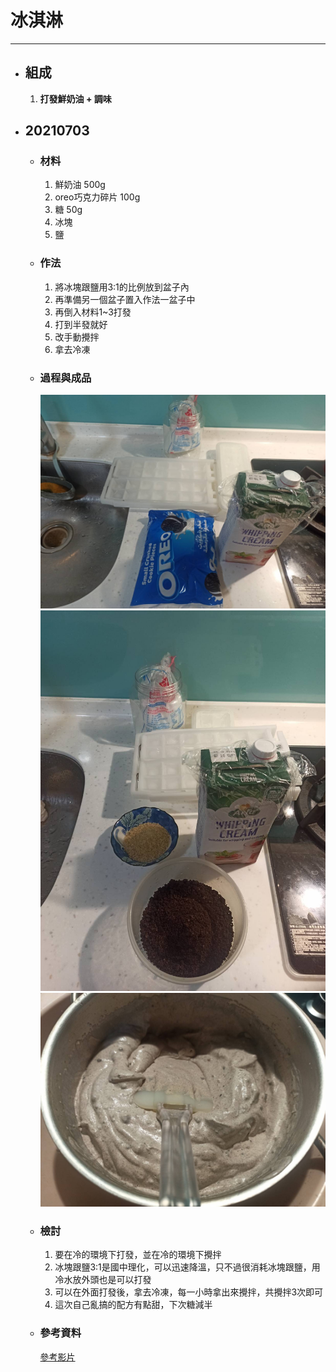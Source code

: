 # 冰淇淋
---
+ ## 組成
  1. **打發鮮奶油 + 調味**


+ ## 20210703
  + ### 材料
    1. 鮮奶油   500g
    2. oreo巧克力碎片   100g
    3. 糖   50g
    4. 冰塊
    5. 鹽
  
  + ### 作法
    1. 將冰塊跟鹽用3:1的比例放到盆子內
    2. 再準備另一個盆子置入作法一盆子中
    3. 再倒入材料1~3打發
    4. 打到半發就好
    5. 改手動攪拌
    6. 拿去冷凍
  
  + ### 過程與成品
    ![](./../Image/20210703_9.jpg)
    ![](./../Image/20210703_10.jpg)
    ![](./../Image/20210703_11.jpg)
  
  + ### 檢討
    1. 要在冷的環境下打發，並在冷的環境下攪拌
    2. 冰塊跟鹽3:1是國中理化，可以迅速降溫，只不過很消耗冰塊跟鹽，用冷水放外頭也是可以打發
    3. 可以在外面打發後，拿去冷凍，每一小時拿出來攪拌，共攪拌3次即可
    4. 這次自己亂搞的配方有點甜，下次糖減半
  
  + ### 參考資料
    [參考影片](https://youtu.be/xBP-vcPn0AE)